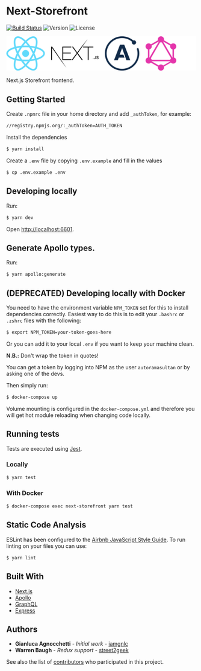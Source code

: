 # Next-Storefront

[![Build Status](https://jenkins.autorama.co.uk/buildStatus/icon?job=next-storefront%2Fdevelop)](https://jenkins.autorama.co.uk/job/next-storefront/job/develop/)
![Version](https://img.shields.io/badge/dynamic/json?color=blue&label=version&prefix=v&query=%24.version&url=https%3A%2F%2Fe49ee07a33e40aab8c7c4b39816a12eb6734f2f0%40raw.githubusercontent.com%2FAutorama%2Fnext-storefront%2Fdevelop%2Fpackage.json)
![License](https://img.shields.io/badge/dynamic/json?color=888&label=license&query=%24.license&url=https%3A%2F%2Fe49ee07a33e40aab8c7c4b39816a12eb6734f2f0%40raw.githubusercontent.com%2FAutorama%2Fnext-storefront%2Fdevelop%2Fpackage.json)

<img src="logos.png" width="640">

Next.js Storefront frontend.

## Getting Started

Create `.npmrc` file in your home directory and add `_authToken`, for example:

```sh
//registry.npmjs.org/:_authToken=AUTH_TOKEN
```

Install the dependencies

```sh
$ yarn install
```

Create a `.env` file by copying `.env.example` and fill in the values

```sh
$ cp .env.example .env
```

## Developing locally

Run:

```sh
$ yarn dev
```

Open [http://localhost:6601](http://localhost:6601).

## Generate Apollo types.

Run:

```sh
$ yarn apollo:generate
```

## (DEPRECATED) Developing locally with Docker

You need to have the environment variable `NPM_TOKEN` set for this to install dependencies correctly. Easiest way to do this is to edit your `.bashrc` or `.zshrc` files with the following:

```sh
$ export NPM_TOKEN=your-token-goes-here
```

Or you can add it to your local `.env` if you want to keep your machine clean.

**N.B.:** Don't wrap the token in quotes!

You can get a token by logging into NPM as the user `autoramasultan` or by asking one of the devs.

Then simply run:

```sh
$ docker-compose up
```

Volume mounting is configured in the `docker-compose.yml` and therefore you will get hot module reloading when changing code locally.

## Running tests

Tests are executed using [Jest](https://jestjs.io/).

### Locally

```sh
$ yarn test
```

### With Docker

```sh
$ docker-compose exec next-storefront yarn test
```

## Static Code Analysis

ESLint has been configured to the [Airbnb JavaScript Style Guide](https://github.com/airbnb/javascript). To run linting on your files you can use:

```sh
$ yarn lint
```

## Built With

- [Next.js](https://nextjs.org/)
- [Apollo](https://www.apollographql.com/)
- [GraphQL](https://graphql.org/)
- [Express](https://expressjs.com/)

## Authors

- **Gianluca Agnocchetti** - _Initial work_ - [iamgnlc](https://github.com/iamgnlc)
- **Warren Baugh** - _Redux support_ - [street2geek](https://github.com/street2geek)

See also the list of
[contributors](https://github.com/Autorama/next-storefront/graphs/contributors)
who participated in this project.
